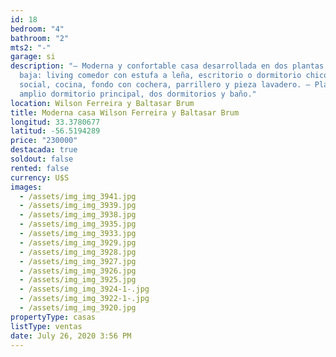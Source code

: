 ```yaml
---
id: 18
bedroom: "4"
bathroom: "2"
mts2: "-"
garage: si
description: "– Moderna y confortable casa desarrollada en dos plantas – Planta
  baja: living comedor con estufa a leña, escritorio o dormitorio chico, baño
  social, cocina, fondo con cochera, parrillero y pieza lavadero. – Planta alta:
  amplio dormitorio principal, dos dormitorios y baño."
location: Wilson Ferreira y Baltasar Brum
title: Moderna casa Wilson Ferreira y Baltasar Brum
longitud: 33.3780677
latitud: -56.5194289
price: "230000"
destacada: true
soldout: false
rented: false
currency: U$S
images:
  - /assets/img_img_3941.jpg
  - /assets/img_img_3939.jpg
  - /assets/img_img_3938.jpg
  - /assets/img_img_3935.jpg
  - /assets/img_img_3933.jpg
  - /assets/img_img_3929.jpg
  - /assets/img_img_3928.jpg
  - /assets/img_img_3927.jpg
  - /assets/img_img_3926.jpg
  - /assets/img_img_3925.jpg
  - /assets/img_img_3924-1-.jpg
  - /assets/img_img_3922-1-.jpg
  - /assets/img_img_3920.jpg
propertyType: casas
listType: ventas
date: July 26, 2020 3:56 PM
---
```

